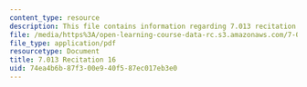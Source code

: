 ```yaml
---
content_type: resource
description: This file contains information regarding 7.013 recitation 16.
file: /media/https%3A/open-learning-course-data-rc.s3.amazonaws.com/7-013-introductory-biology-spring-2013/74ea4b6b87f300e940f587ec017eb3e0_MIT7_013S12_Recitation_16.pdf
file_type: application/pdf
resourcetype: Document
title: 7.013 Recitation 16
uid: 74ea4b6b-87f3-00e9-40f5-87ec017eb3e0
---
```

